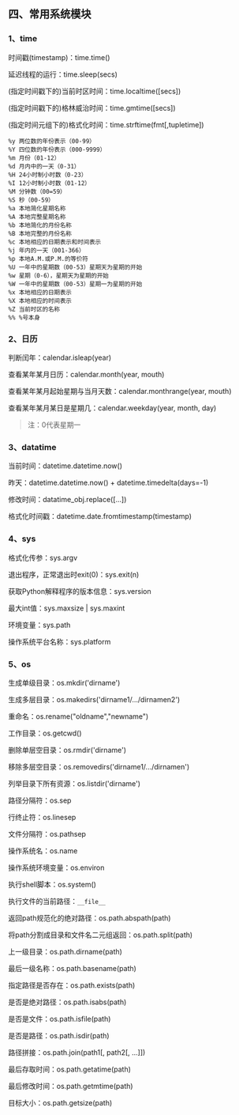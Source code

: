 ## 四、常用系统模块

### 1、time

时间戳(timestamp)：time.time()

延迟线程的运行：time.sleep(secs)

(指定时间戳下的)当前时区时间：time.localtime([secs])

(指定时间戳下的)格林威治时间：time.gmtime([secs])

(指定时间元组下的)格式化时间：time.strftime(fmt[,tupletime])

```shell
%y 两位数的年份表示（00-99）
%Y 四位数的年份表示（000-9999）
%m 月份（01-12）
%d 月内中的一天（0-31）
%H 24小时制小时数（0-23）
%I 12小时制小时数（01-12）
%M 分钟数（00=59）
%S 秒（00-59）
%a 本地简化星期名称
%A 本地完整星期名称
%b 本地简化的月份名称
%B 本地完整的月份名称
%c 本地相应的日期表示和时间表示
%j 年内的一天（001-366）
%p 本地A.M.或P.M.的等价符
%U 一年中的星期数（00-53）星期天为星期的开始
%w 星期（0-6），星期天为星期的开始
%W 一年中的星期数（00-53）星期一为星期的开始
%x 本地相应的日期表示
%X 本地相应的时间表示
%Z 当前时区的名称
%% %号本身
```

### 2、日历

判断闰年：calendar.isleap(year)

查看某年某月日历：calendar.month(year, mouth)

查看某年某月起始星期与当月天数：calendar.monthrange(year, mouth)

查看某年某月某日是星期几：calendar.weekday(year, month, day)

> 注：0代表星期一

### 3、datatime

当前时间：datetime.datetime.now()

昨天：datetime.datetime.now() + datetime.timedelta(days=-1)

修改时间：datatime_obj.replace([...])

格式化时间戳：datetime.date.fromtimestamp(timestamp)

### 4、sys

格式化传参：sys.argv

退出程序，正常退出时exit(0)：sys.exit(n) 

获取Python解释程序的版本信息：sys.version

最大int值：sys.maxsize | sys.maxint

环境变量：sys.path

操作系统平台名称：sys.platform

### 5、os

生成单级目录：os.mkdir('dirname')

生成多层目录：os.makedirs('dirname1/.../dirnamen2')

重命名：os.rename("oldname","newname") 

工作目录：os.getcwd()

删除单层空目录：os.rmdir('dirname')

移除多层空目录：os.removedirs('dirname1/.../dirnamen') 

列举目录下所有资源：os.listdir('dirname')

路径分隔符：os.sep

行终止符：os.linesep

文件分隔符：os.pathsep

操作系统名：os.name

操作系统环境变量：os.environ

执行shell脚本：os.system() 

执行文件的当前路径：`__file__`

返回path规范化的绝对路径：os.path.abspath(path) 


将path分割成目录和文件名二元组返回：os.path.split(path) 

上一级目录：os.path.dirname(path) 

最后一级名称：os.path.basename(path)

指定路径是否存在：os.path.exists(path)

是否是绝对路径：os.path.isabs(path)

是否是文件：os.path.isfile(path)

是否是路径：os.path.isdir(path) 

路径拼接：os.path.join(path1[, path2[, ...]])

最后存取时间：os.path.getatime(path)

最后修改时间：os.path.getmtime(path)

目标大小：os.path.getsize(path)
